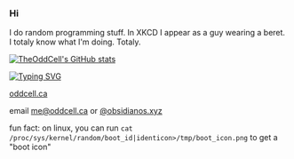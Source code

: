 ### Hi
I do random programming stuff. In XKCD I appear as a guy wearing a beret. I totaly know what I'm doing. Totaly.

[![TheOddCell's GitHub stats](https://github-readme-stats.vercel.app/api?username=TheOddCell)](https://github.com/anuraghazra/github-readme-stats)

[![Typing SVG](https://readme-typing-svg.demolab.com?font=Fira+Code&duration=1000&pause=10&background=C600FF67&multiline=true&width=1000&height=1000&lines=~;-%3E+whoami;odd;~;-%3E+whyami;whyami%3A+philisohpical+question;~;-%3E+whereami;zsh%3A+whereami%3A+command+not+found;~;-%3E+hostname;github;~;-%3E+whenami;zsh%3A+whenami%3A+command+not+found;~;-%3E+time;time%3A+you+are+in+an+svg;~;-%3E+whatami;hobbyist;~;-%3E+bash;%5Bodd%40github+~%5D%24+exit;~;-%3E+clear)](https://git.io/typing-svg)

[oddcell.ca](https://oddcell.ca)


email [me@oddcell.ca](mailto:me@oddcell.ca) or [@obsidianos.xyz](mailto:odd@obsidianos.xyz)

fun fact: on linux, you can run `cat /proc/sys/kernel/random/boot_id|identicon>/tmp/boot_icon.png` to get a "boot icon"
